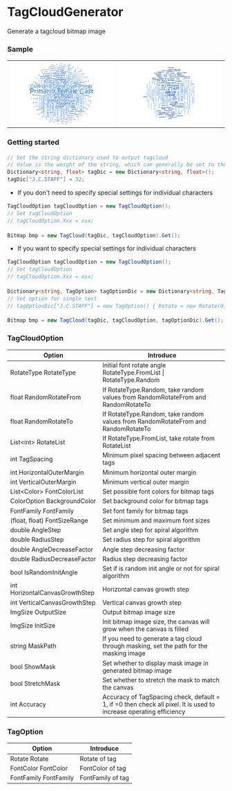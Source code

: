 # TagCloudGenerator
Generate a tagcloud bitmap image
### Sample
<table>
  <tr>
    <td><img width=1000 align="center" src="https://github.com/ZjzMisaka/AnimeReport/blob/main/tags.bmp"/></td>
    <td><img width=1000 align="center" src="https://github.com/ZjzMisaka/AnimeReport/blob/main/companies.bmp"/></td>
  </tr>
</table>

### Getting started
``` csharp
// Set the string dictionary used to output tagcloud
// Value is the weight of the string, which can generally be set to the number of occurrences of the string
Dictionary<string, float> tagDic = new Dictionary<string, float>();
tagDic["J.C.STAFF"] = 32;
```
- If you don't need to specify special settings for individual characters
``` csharp
TagCloudOption tagCloudOption = new TagCloudOption();
// Set tagCloudOption
// tagCloudOption.Xxx = xxx;

Bitmap bmp = new TagCloud(tagDic, tagCloudOption).Get();
```
- If you want to specify special settings for individual characters
``` csharp
TagCloudOption tagCloudOption = new TagCloudOption();
// Set tagCloudOption
// tagCloudOption.Xxx = xxx;

Dictionary<string, TagOption> tagOptionDic = new Dictionary<string, TagOption>();
// Set option for single text
// tagOptionDic["J.C.STAFF"] = new TagOption() { Rotate = new Rotate(0) };

Bitmap bmp = new TagCloud(tagDic, tagCloudOption, tagOptionDic).Get();
```
### TagCloudOption
|Option|Introduce|
|--|--|
|RotateType RotateType|Initial font rotate angle<br>RotateType.FromList \| RotateType.Random|
|float RandomRotateFrom|If RotateType.Random, take random values from RandomRotateFrom and RandomRotateTo|
|float RandomRotateTo|If RotateType.Random, take random values from RandomRotateFrom and RandomRotateTo|
|List\<int> RotateList|If RotateType.FromList, take rotate from RotateList|
|int TagSpacing|Minimum pixel spacing between adjacent tags|
|int HorizontalOuterMargin|Minimum horizontal outer margin|
|int VerticalOuterMargin|Minimum vertical outer margin|
|List\<Color> FontColorList|Set possible font colors for bitmap tags|
|ColorOption BackgroundColor|Set background color for bitmap tags|
|FontFamily FontFamily|Set font family for bitmap tags|
|(float, float) FontSizeRange|Set minimum and maximum font sizes|
|double AngleStep|Set angle step for spiral algorithm|
|double RadiusStep|Set radius step for spiral algorithm|
|double AngleDecreaseFactor|Angle step decreasing factor|
|double RadiusDecreaseFactor|Radius step decreasing factor|
|bool IsRandomInitAngle|Set if is random init angle or not for spiral algorithm|
|int HorizontalCanvasGrowthStep|Horizontal canvas growth step|
|int VerticalCanvasGrowthStep|Vertical canvas growth step|
|ImgSize OutputSize|Output bitmap image size|
|ImgSize InitSize|Init bitmap image size, the canvas will grow when the canvas is filled|
|string MaskPath|If you need to generate a tag cloud through masking, set the path for the masking image|
|bool ShowMask|Set whether to display mask image in generated bitmap image|
|bool StretchMask|Set whether to stretch the mask to match the canvas|
|int Accuracy|Accuracy of TagSpacing check, default = 1, if =0 then check all pixel. It is used to increase operating efficiency|

### TagOption
|Option|Introduce|
|--|--|
|Rotate Rotate|Rotate of tag|
|FontColor FontColor|FontColor of tag|
|FontFamily FontFamily|FontFamily of tag|